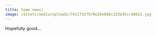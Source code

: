 ```yaml
---
title: Some news!
image: /assets/media/uploads/7411f92fb70e26e668c225b45cc48823.jpg
---
```

Hopefully good...
